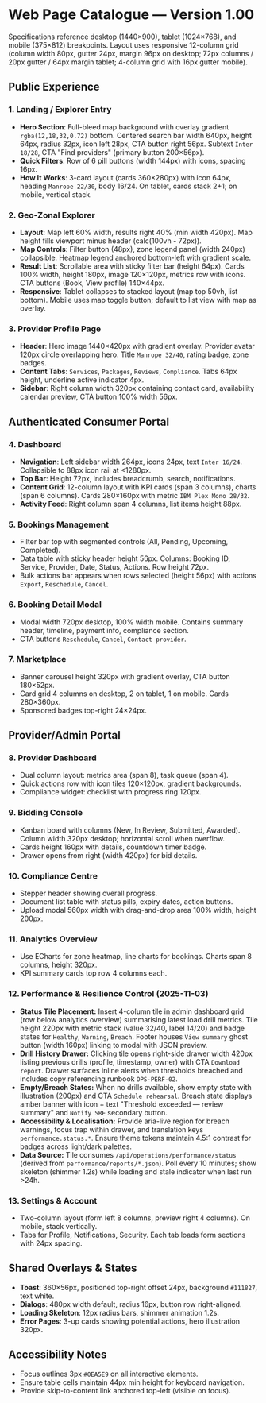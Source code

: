 # Web Page Catalogue — Version 1.00

Specifications reference desktop (1440×900), tablet (1024×768), and mobile (375×812) breakpoints. Layout uses responsive 12-column grid (column width 80px, gutter 24px, margin 96px on desktop; 72px columns / 20px gutter / 64px margin tablet; 4-column grid with 16px gutter mobile).

## Public Experience

### 1. Landing / Explorer Entry
- **Hero Section**: Full-bleed map background with overlay gradient `rgba(12,18,32,0.72)` bottom. Centered search bar width 640px, height 64px, radius 32px, icon left 28px, CTA button right 56px. Subtext `Inter 18/28`, CTA "Find providers" (primary button 200×56px).
- **Quick Filters**: Row of 6 pill buttons (width 144px) with icons, spacing 16px.
- **How It Works**: 3-card layout (cards 360×280px) with icon 64px, heading `Manrope 22/30`, body 16/24. On tablet, cards stack 2+1; on mobile, vertical stack.

### 2. Geo-Zonal Explorer
- **Layout**: Map left 60% width, results right 40% (min width 420px). Map height fills viewport minus header (calc(100vh - 72px)).
- **Map Controls**: Filter button (48px), zone legend panel (width 240px) collapsible. Heatmap legend anchored bottom-left with gradient scale.
- **Result List**: Scrollable area with sticky filter bar (height 64px). Cards 100% width, height 180px, image 120×120px, metrics row with icons. CTA buttons (Book, View profile) 140×44px.
- **Responsive**: Tablet collapses to stacked layout (map top 50vh, list bottom). Mobile uses map toggle button; default to list view with map as overlay.

### 3. Provider Profile Page
- **Header**: Hero image 1440×420px with gradient overlay. Provider avatar 120px circle overlapping hero. Title `Manrope 32/40`, rating badge, zone badges.
- **Content Tabs**: `Services`, `Packages`, `Reviews`, `Compliance`. Tabs 64px height, underline active indicator 4px.
- **Sidebar**: Right column width 320px containing contact card, availability calendar preview, CTA button 100% width 56px.

## Authenticated Consumer Portal

### 4. Dashboard
- **Navigation**: Left sidebar width 264px, icons 24px, text `Inter 16/24`. Collapsible to 88px icon rail at <1280px.
- **Top Bar**: Height 72px, includes breadcrumb, search, notifications.
- **Content Grid**: 12-column layout with KPI cards (span 3 columns), charts (span 6 columns). Cards 280×160px with metric `IBM Plex Mono 28/32`.
- **Activity Feed**: Right column span 4 columns, list items height 88px.

### 5. Bookings Management
- Filter bar top with segmented controls (All, Pending, Upcoming, Completed).
- Data table with sticky header height 56px. Columns: Booking ID, Service, Provider, Date, Status, Actions. Row height 72px.
- Bulk actions bar appears when rows selected (height 56px) with actions `Export`, `Reschedule`, `Cancel`.

### 6. Booking Detail Modal
- Modal width 720px desktop, 100% width mobile. Contains summary header, timeline, payment info, compliance section.
- CTA buttons `Reschedule`, `Cancel`, `Contact provider`.

### 7. Marketplace
- Banner carousel height 320px with gradient overlay, CTA button 180×52px.
- Card grid 4 columns on desktop, 2 on tablet, 1 on mobile. Cards 280×360px.
- Sponsored badges top-right 24×24px.

## Provider/Admin Portal

### 8. Provider Dashboard
- Dual column layout: metrics area (span 8), task queue (span 4).
- Quick actions row with icon tiles 120×120px, gradient backgrounds.
- Compliance widget: checklist with progress ring 120px.

### 9. Bidding Console
- Kanban board with columns (New, In Review, Submitted, Awarded). Column width 320px desktop; horizontal scroll when overflow.
- Cards height 160px with details, countdown timer badge.
- Drawer opens from right (width 420px) for bid details.

### 10. Compliance Centre
- Stepper header showing overall progress.
- Document list table with status pills, expiry dates, action buttons.
- Upload modal 560px width with drag-and-drop area 100% width, height 200px.

### 11. Analytics Overview
- Use ECharts for zone heatmap, line charts for bookings. Charts span 8 columns, height 320px.
- KPI summary cards top row 4 columns each.

### 12. Performance & Resilience Control (2025-11-03)
- **Status Tile Placement:** Insert 4-column tile in admin dashboard grid (row below analytics overview) summarising latest load drill metrics. Tile height 220px with metric stack (value 32/40, label 14/20) and badge states for `Healthy`, `Warning`, `Breach`. Footer houses `View summary` ghost button (width 160px) linking to modal with JSON preview.
- **Drill History Drawer:** Clicking tile opens right-side drawer width 420px listing previous drills (profile, timestamp, owner) with CTA `Download report`. Drawer surfaces inline alerts when thresholds breached and includes copy referencing runbook `OPS-PERF-02`.
- **Empty/Breach States:** When no drills available, show empty state with illustration (200px) and CTA `Schedule rehearsal`. Breach state displays amber banner with icon + text "Threshold exceeded — review summary" and `Notify SRE` secondary button.
- **Accessibility & Localisation:** Provide aria-live region for breach warnings, focus trap within drawer, and translation keys `performance.status.*`. Ensure theme tokens maintain 4.5:1 contrast for badges across light/dark palettes.
- **Data Source:** Tile consumes `/api/operations/performance/status` (derived from `performance/reports/*.json`). Poll every 10 minutes; show skeleton (shimmer 1.2s) while loading and stale indicator when last run >24h.

### 13. Settings & Account
- Two-column layout (form left 8 columns, preview right 4 columns). On mobile, stack vertically.
- Tabs for Profile, Notifications, Security. Each tab loads form sections with 24px spacing.

## Shared Overlays & States
- **Toast**: 360×56px, positioned top-right offset 24px, background `#111827`, text white.
- **Dialogs**: 480px width default, radius 16px, button row right-aligned.
- **Loading Skeleton**: 12px radius bars, shimmer animation 1.2s.
- **Error Pages**: 3-up cards showing potential actions, hero illustration 320px.

## Accessibility Notes
- Focus outlines 3px `#0EA5E9` on all interactive elements.
- Ensure table cells maintain 44px min height for keyboard navigation.
- Provide skip-to-content link anchored top-left (visible on focus).
